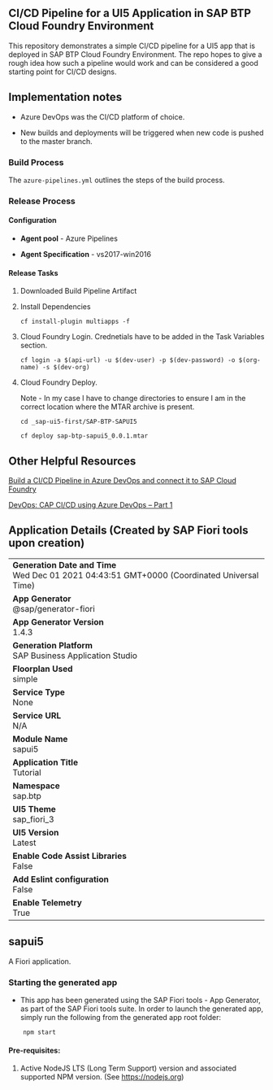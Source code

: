 ## CI/CD Pipeline for a UI5 Application in SAP BTP Cloud Foundry Environment

This repository demonstrates a simple CI/CD pipeline for a UI5 app that is deployed in SAP BTP Cloud Foundry Environment. The repo hopes to give a rough idea how such a pipeline would work and can be considered a good starting point for CI/CD designs.

## Implementation notes

- Azure DevOps was the CI/CD platform of choice.

- New builds and deployments will be triggered when new code is pushed to the master branch.

### Build Process

The `azure-pipelines.yml` outlines the steps of the build process.

### Release Process

#### Configuration

- **Agent pool** - Azure Pipelines

- **Agent Specification** - vs2017-win2016

#### Release Tasks

1. Downloaded Build Pipeline Artifact
2. Install Dependencies

   `cf install-plugin multiapps -f`

3. Cloud Foundry Login. Crednetials have to be added in the Task Variables section.

   `cf login -a $(api-url) -u $(dev-user) -p $(dev-password) -o $(org-name) -s $(dev-org)`

4. Cloud Foundry Deploy.

   Note - In my case I have to change directories to ensure I am in the correct location where the MTAR archive is present.

   `cd _sap-ui5-first/SAP-BTP-SAPUI5`

   `cf deploy sap-btp-sapui5_0.0.1.mtar`

## Other Helpful Resources

[Build a CI/CD Pipeline in Azure DevOps and connect it to SAP Cloud Foundry](https://blogs.sap.com/2021/01/25/build-a-ci-cd-pipeline-in-azure-devops-and-connect-it-to-sap-cloud-foundry/)

[DevOps: CAP CI/CD using Azure DevOps – Part 1](https://blogs.sap.com/2020/06/08/devops-cap-ci-cd-using-azure-devops-part-1/)

## Application Details (Created by SAP Fiori tools upon creation)

|                                                                                                |
| ---------------------------------------------------------------------------------------------- |
| **Generation Date and Time**<br>Wed Dec 01 2021 04:43:51 GMT+0000 (Coordinated Universal Time) |
| **App Generator**<br>@sap/generator-fiori                                                      |
| **App Generator Version**<br>1.4.3                                                             |
| **Generation Platform**<br>SAP Business Application Studio                                     |
| **Floorplan Used**<br>simple                                                                   |
| **Service Type**<br>None                                                                       |
| **Service URL**<br>N/A                                                                         |
| **Module Name**<br>sapui5                                                                      |
| **Application Title**<br>Tutorial                                                              |
| **Namespace**<br>sap.btp                                                                       |
| **UI5 Theme**<br>sap_fiori_3                                                                   |
| **UI5 Version**<br>Latest                                                                      |
| **Enable Code Assist Libraries**<br>False                                                      |
| **Add Eslint configuration**<br>False                                                          |
| **Enable Telemetry**<br>True                                                                   |

## sapui5

A Fiori application.

### Starting the generated app

- This app has been generated using the SAP Fiori tools - App Generator, as part of the SAP Fiori tools suite. In order to launch the generated app, simply run the following from the generated app root folder:

```
    npm start
```

#### Pre-requisites:

1. Active NodeJS LTS (Long Term Support) version and associated supported NPM version. (See https://nodejs.org)

